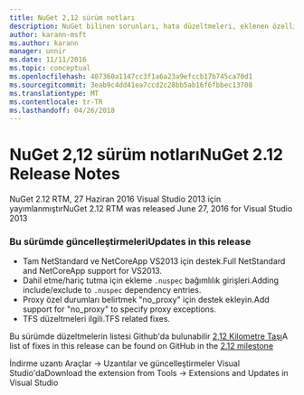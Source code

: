 ```yaml
---
title: NuGet 2,12 sürüm notları
description: NuGet bilinen sorunları, hata düzeltmeleri, eklenen özellikleri ve dcr dahil olmak üzere 2.12 için sürüm notları.
author: karann-msft
ms.author: karann
manager: unnir
ms.date: 11/11/2016
ms.topic: conceptual
ms.openlocfilehash: 407360a1147cc3f1a6a23a9efccb17b745ca70d1
ms.sourcegitcommit: 3eab9c4dd41ea7ccd2c28bb5ab16f6fbbec13708
ms.translationtype: MT
ms.contentlocale: tr-TR
ms.lasthandoff: 04/26/2018
---
```

# <a name="nuget-212-release-notes"></a><span data-ttu-id="e7a6a-103">NuGet 2,12 sürüm notları</span><span class="sxs-lookup"><span data-stu-id="e7a6a-103">NuGet 2.12 Release Notes</span></span>

<span data-ttu-id="e7a6a-104">NuGet 2.12 RTM, 27 Haziran 2016 Visual Studio 2013 için yayımlanmıştır</span><span class="sxs-lookup"><span data-stu-id="e7a6a-104">NuGet 2.12 RTM was released June 27, 2016 for Visual Studio 2013</span></span>

### <a name="updates-in-this-release"></a><span data-ttu-id="e7a6a-105">Bu sürümde güncelleştirmeleri</span><span class="sxs-lookup"><span data-stu-id="e7a6a-105">Updates in this release</span></span>

* <span data-ttu-id="e7a6a-106">Tam NetStandard ve NetCoreApp VS2013 için destek.</span><span class="sxs-lookup"><span data-stu-id="e7a6a-106">Full NetStandard  and NetCoreApp support for VS2013.</span></span>
* <span data-ttu-id="e7a6a-107">Dahil etme/hariç tutma için ekleme `.nuspec` bağımlılık girişleri.</span><span class="sxs-lookup"><span data-stu-id="e7a6a-107">Adding include/exclude to `.nuspec` dependency entries.</span></span>
* <span data-ttu-id="e7a6a-108">Proxy özel durumları belirtmek "no_proxy" için destek ekleyin.</span><span class="sxs-lookup"><span data-stu-id="e7a6a-108">Add support for "no_proxy" to specify proxy exceptions.</span></span>
* <span data-ttu-id="e7a6a-109">TFS düzeltmeleri ilgili.</span><span class="sxs-lookup"><span data-stu-id="e7a6a-109">TFS related fixes.</span></span>

<span data-ttu-id="e7a6a-110">Bu sürümde düzeltmelerin listesi Github'da bulunabilir [2,12 Kilometre Taşı](https://github.com/NuGet/Home/issues?q=milestone%3A2.12+is%3Aclosed)</span><span class="sxs-lookup"><span data-stu-id="e7a6a-110">A list of fixes in this release can be found on GitHub in the [2.12 milestone](https://github.com/NuGet/Home/issues?q=milestone%3A2.12+is%3Aclosed)</span></span>

<span data-ttu-id="e7a6a-111">İndirme uzantı Araçlar -> Uzantılar ve güncelleştirmeler Visual Studio'da</span><span class="sxs-lookup"><span data-stu-id="e7a6a-111">Download the extension from Tools -> Extensions and Updates in Visual Studio</span></span>

